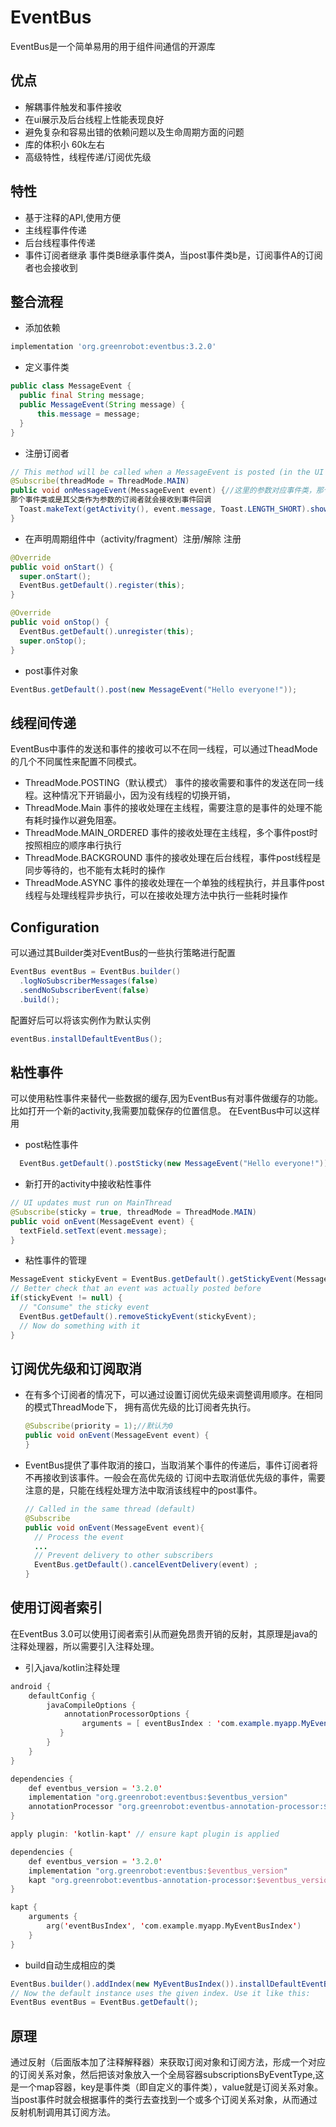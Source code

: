 # EventBus
EventBus是一个简单易用的用于组件间通信的开源库
## 优点
- 解耦事件触发和事件接收
- 在ui展示及后台线程上性能表现良好
- 避免复杂和容易出错的依赖问题以及生命周期方面的问题
- 库的体积小 60k左右
- 高级特性，线程传递/订阅优先级

## 特性
- 基于注释的API,使用方便
- 主线程事件传递
- 后台线程事件传递
- 事件订阅者继承  事件类B继承事件类A，当post事件类b是，订阅事件A的订阅者也会接收到

## 整合流程
  - 添加依赖
  ```gradle
  implementation 'org.greenrobot:eventbus:3.2.0'
  ```
  
  - 定义事件类
  ```java
  public class MessageEvent {
    public final String message;
    public MessageEvent(String message) {
        this.message = message;
    }
  }
  ```
  
  - 注册订阅者
  ```java
  // This method will be called when a MessageEvent is posted (in the UI thread for Toast)
  @Subscribe(threadMode = ThreadMode.MAIN)
  public void onMessageEvent(MessageEvent event) {//这里的参数对应事件类，那个事件类对象被post,
  那个事件类或是其父类作为参数的订阅者就会接收到事件回调
    Toast.makeText(getActivity(), event.message, Toast.LENGTH_SHORT).show();
  }
  ```
  
  - 在声明周期组件中（activity/fragment）注册/解除 注册
  ```java
  @Override
  public void onStart() {
    super.onStart();
    EventBus.getDefault().register(this);
  }
 
  @Override
  public void onStop() {
    EventBus.getDefault().unregister(this);
    super.onStop();
  }
  ```
  
  - post事件对象
  ```java
  EventBus.getDefault().post(new MessageEvent("Hello everyone!"));
  ```
  
  ## 线程间传递
  EventBus中事件的发送和事件的接收可以不在同一线程，可以通过TheadMode的几个不同属性来配置不同模式。
  - ThreadMode.POSTING（默认模式）
    事件的接收需要和事件的发送在同一线程。这种情况下开销最小，因为没有线程的切换开销，
  - ThreadMode.Main
    事件的接收处理在主线程，需要注意的是事件的处理不能有耗时操作以避免阻塞。
  - ThreadMode.MAIN_ORDERED
    事件的接收处理在主线程，多个事件post时按照相应的顺序串行执行
  - ThreadMode.BACKGROUND
    事件的接收处理在后台线程，事件post线程是同步等待的，也不能有太耗时的操作
  - ThreadMode.ASYNC
    事件的接收处理在一个单独的线程执行，并且事件post线程与处理线程异步执行，可以在接收处理方法中执行一些耗时操作
    
  ## Configuration
  可以通过其Builder类对EventBus的一些执行策略进行配置
  ```java
  EventBus eventBus = EventBus.builder()
    .logNoSubscriberMessages(false)
    .sendNoSubscriberEvent(false)
    .build();
  ```
  配置好后可以将该实例作为默认实例
  ```java
  eventBus.installDefaultEventBus();
  ```
  
  ## 粘性事件
  可以使用粘性事件来替代一些数据的缓存,因为EventBus有对事件做缓存的功能。比如打开一个新的activity,我需要加载保存的位置信息。
  在EventBus中可以这样用
  - post粘性事件
  ```java
  	EventBus.getDefault().postSticky(new MessageEvent("Hello everyone!"));
  ```
  - 新打开的activity中接收粘性事件
  ```java
  // UI updates must run on MainThread
  @Subscribe(sticky = true, threadMode = ThreadMode.MAIN)
  public void onEvent(MessageEvent event) {   
    textField.setText(event.message);
  }
  ```
  - 粘性事件的管理
  ```java
  MessageEvent stickyEvent = EventBus.getDefault().getStickyEvent(MessageEvent.class);
  // Better check that an event was actually posted before
  if(stickyEvent != null) {
    // "Consume" the sticky event
    EventBus.getDefault().removeStickyEvent(stickyEvent);
    // Now do something with it
  }
  ```
  
  ## 订阅优先级和订阅取消
  - 在有多个订阅者的情况下，可以通过设置订阅优先级来调整调用顺序。在相同的模式ThreadMode下，
    拥有高优先级的比订阅者先执行。
    ```java
    @Subscribe(priority = 1);//默认为0
    public void onEvent(MessageEvent event) {
    }
    ```
  - EventBus提供了事件取消的接口，当取消某个事件的传递后，事件订阅者将不再接收到该事件。一般会在高优先级的
  订阅中去取消低优先级的事件，需要注意的是，只能在线程处理方法中取消该线程中的post事件。
    ```java
    // Called in the same thread (default)
    @Subscribe
    public void onEvent(MessageEvent event){
      // Process the event
      ...
      // Prevent delivery to other subscribers
      EventBus.getDefault().cancelEventDelivery(event) ;
    }
    ```
  ## 使用订阅者索引
  在EventBus 3.0可以使用订阅者索引从而避免昂贵开销的反射，其原理是java的注释处理器，所以需要引入注释处理。
  - 引入java/kotlin注释处理
  ```java
  android {
      defaultConfig {
          javaCompileOptions {
              annotationProcessorOptions {
                  arguments = [ eventBusIndex : 'com.example.myapp.MyEventBusIndex' ]
             }
          }
      }
  }
 
  dependencies {
      def eventbus_version = '3.2.0'
      implementation "org.greenrobot:eventbus:$eventbus_version"
      annotationProcessor "org.greenrobot:eventbus-annotation-processor:$eventbus_version"
  } 
  ```
  ```kotlin
  apply plugin: 'kotlin-kapt' // ensure kapt plugin is applied
 
  dependencies {
      def eventbus_version = '3.2.0'
      implementation "org.greenrobot:eventbus:$eventbus_version"
      kapt "org.greenrobot:eventbus-annotation-processor:$eventbus_version" 
  }
 
  kapt {
      arguments {
          arg('eventBusIndex', 'com.example.myapp.MyEventBusIndex')
      }
  }
  ```
  
  - build自动生成相应的类
  ```java
  EventBus.builder().addIndex(new MyEventBusIndex()).installDefaultEventBus();
  // Now the default instance uses the given index. Use it like this:
  EventBus eventBus = EventBus.getDefault();
  ```
  
## 原理
  通过反射（后面版本加了注释解释器）来获取订阅对象和订阅方法，形成一个对应的订阅关系对象，然后把该对象放入一个全局容器subscriptionsByEventType,这是一个map容器，key是事件类（即自定义的事件类），value就是订阅关系对象。当post事件时就会根据事件的类行去查找到一个或多个订阅关系对象，从而通过反射机制调用其订阅方法。
  
